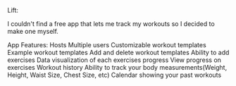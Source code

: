 Lift:

I couldn't find a free app that lets me track my workouts so I decided to make one myself.

App Features:
	Hosts Multiple users
	Customizable workout templates
	Example workout templates
	Add and delete workout templates
	Ability to add exercises
	Data visualization of each exercises progress
	View progress on exercises
	Workout history
	Ability to track your body measurements(Weight, Height, Waist Size, Chest Size, etc)
	Calendar showing your past workouts
